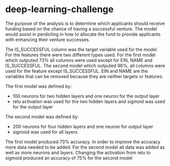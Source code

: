 # deep-learning-challenge

The purpose of the analysis is to determine which applicants should receive funding based on the chance of having a successful venture.  The model would assist in perdicting in how to allocate the fund to provide applicants with enhancing their venture successes.

The IS_SUCCESSFUL column was the target variable used for the model.  For the features there were two different types used.  For the first model which outputed 73% all columns were used except for EIN, NAME and IS_SUCCESSFUL.  The second model which outputed 96%, all columns were used for the feature except IS_SUCCESSFUL.  EIN and NAME are the variables that can be removed because they are neither targets or features.  


The first model was defined by:
- 100 neurons for two hidden layers and one neuron for the output layer
- relu activation was used for the two hidden layers and sigmoid was used for the output layer

The second model was defined by:
- 200 neurons for four hidden layers and one neuron for output layer
- sigmoid was used for all layers.

The first model produced 73% accuracy.  In order to improve the accuracy more data needed to be added.  For the second model all data was added as well as more neurons and layers.  Changing the activation from relu to sigmoid produced an accuracy of 75% for the second model

